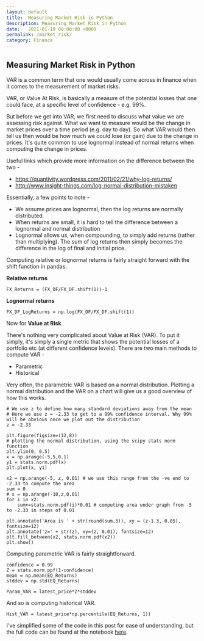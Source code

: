 ```yaml
---
layout: default
title:  Measuring Market Risk in Python
description: Measuring Market Risk in Python
date:   2021-01-19 00:00:00 +0000
permalink: /market_risk/
category: Finance
---
```

## Measuring Market Risk in Python

VAR is a common term that one would usually come across in finance when it comes to the measurement of market risks.

VAR, or Value At Risk, is basically a measure of the potential losses that one could face, at a specific level of confidence - e.g. 99%. 

But before we get into VAR, we first need to discuss what value we are assessing risk against. What we want to measure would be the change in market prices over a time period (e.g. day to day). So what VAR would then tell us then would be how much we could lose (or gain) due to the change in prices. It's quite common to use lognormal instead of normal returns when computing the change in prices.

Useful links which provide more information on the difference between the two -

- https://quantivity.wordpress.com/2011/02/21/why-log-returns/
- http://www.insight-things.com/log-normal-distribution-mistaken

Essentially, a few points to note -
- We assume prices are lognormal, then the log returns are normally distributed.
- When returns are small, it is hard to tell the difference between a lognormal and normal distribution
- Lognormal allows us, when compounding, to simply add returns (rather than multiplying). The sum of log returns then simply becomes the difference in the log of final and initial price.

Computing relative or lognormal returns is fairly straight forward with the shift function in pandas. 

**Relative returns**
```
FX_Returns = (FX_DF/FX_DF.shift(1))-1
```

**Lognormal returns**
```
FX_DF_LogReturns = np.log(FX_DF/FX_DF.shift(1))
```

Now for **Value at Risk**.

There's nothing very complicated about Value at Risk (VAR). To put it simply, it's simply a single metric that shows the potential losses of a portfolio etc (at different confidence levels). There are two main methods to compute VAR -

- Parametric
- Historical

Very often, the parametric VAR is based on a normal distribution. Plotting a normal distribution and the VAR on a chart will give us a good overview of how this works.
```
# We use z to define how many standard deviations away from the mean
# Here we use z = -2.33 to get to a 99% confidence interval. Why 99% will be obvious once we plot out the distribution
z = -2.33

plt.figure(figsize=(12,8))
# plotting the normal distribution, using the scipy stats norm function
plt.ylim(0, 0.5)
x = np.arange(-5,5,0.1)
y1 = stats.norm.pdf(x)
plt.plot(x, y1)

x2 = np.arange(-5, z, 0.01) # we use this range from the -ve end to -2.33 to compute the area
sum = 0
# s = np.arange(-10,z,0.01)
for i in x2:
    sum+=stats.norm.pdf(i)*0.01 # computing area under graph from -5 to -2.33 in steps of 0.01

plt.annotate('Area is ' + str(round(sum,3)), xy = (z-1.3, 0.05), fontsize=12)
plt.annotate('z=' + str(z), xy=(z, 0.01), fontsize=12)
plt.fill_between(x2, stats.norm.pdf(x2))
plt.show()
```

Computing parametric VAR is fairly straightforward.
```
confidence = 0.99
Z = stats.norm.ppf(1-confidence)
mean = np.mean(EQ_Returns)
stddev = np.std(EQ_Returns)

Param_VAR = latest_price*Z*stddev
```

And so is computing historical VAR.
```
Hist_VAR = latest_price*np.percentile(EQ_Returns, 1))
```

I've simplified some of the code in this post for ease of understanding, but the full code can be found at the notebook [here][1].

[1]:	https://github.com/playgrdstar/measure_marketrisk_VAR/blob/master/Introduction%20-%20Measuring%20Market%20Risk%20in%20Python.ipynb